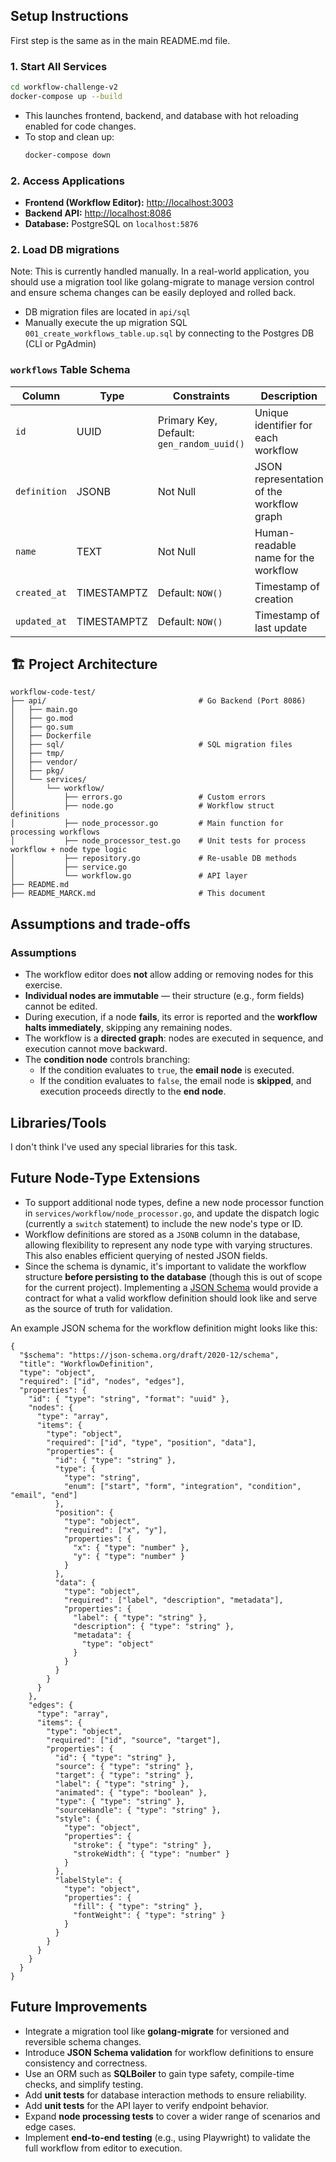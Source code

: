 ## Setup Instructions

First step is the same as in the main README.md file.

### 1. Start All Services

```bash
cd workflow-challenge-v2
docker-compose up --build
```

- This launches frontend, backend, and database with hot reloading enabled for code changes.
- To stop and clean up:
  ```bash
  docker-compose down
  ```

### 2. Access Applications

- **Frontend (Workflow Editor):** [http://localhost:3003](http://localhost:3003)
- **Backend API:** [http://localhost:8086](http://localhost:8086)
- **Database:** PostgreSQL on `localhost:5876`

### 2. Load DB migrations

Note: This is currently handled manually. In a real-world application, you should use a migration tool like golang-migrate to manage version control and ensure schema changes can be easily deployed and rolled back.

- DB migration files are located in `api/sql`
- Manually execute the up migration SQL `001_create_workflows_table.up.sql` by connecting to the Postgres DB (CLI or PgAdmin)

### `workflows` Table Schema

| Column       | Type        | Constraints                               | Description                               |
| ------------ | ----------- | ----------------------------------------- | ----------------------------------------- |
| `id`         | UUID        | Primary Key, Default: `gen_random_uuid()` | Unique identifier for each workflow       |
| `definition` | JSONB       | Not Null                                  | JSON representation of the workflow graph |
| `name`       | TEXT        | Not Null                                  | Human-readable name for the workflow      |
| `created_at` | TIMESTAMPTZ | Default: `NOW()`                          | Timestamp of creation                     |
| `updated_at` | TIMESTAMPTZ | Default: `NOW()`                          | Timestamp of last update                  |

## 🏗️ Project Architecture

```text
workflow-code-test/
├── api/                                  # Go Backend (Port 8086)
│   ├── main.go
│   ├── go.mod
│   ├── go.sum
│   ├── Dockerfile
│   ├── sql/                              # SQL migration files
│   ├── tmp/
│   ├── vendor/
│   ├── pkg/
│   └── services/
│       └── workflow/
│           ├── errors.go                 # Custom errors
│           ├── node.go                   # Workflow struct definitions
│           ├── node_processor.go         # Main function for processing workflows
│           ├── node_processor_test.go    # Unit tests for process workflow + node type logic
│           ├── repository.go             # Re-usable DB methods
│           ├── service.go
│           └── workflow.go               # API layer
├── README.md
├── README_MARCK.md                       # This document
```

## Assumptions and trade-offs

### Assumptions

- The workflow editor does **not** allow adding or removing nodes for this exercise.
- **Individual nodes are immutable** — their structure (e.g., form fields) cannot be edited.
- During execution, if a node **fails**, its error is reported and the **workflow halts immediately**, skipping any remaining nodes.
- The workflow is a **directed graph**: nodes are executed in sequence, and execution cannot move backward.
- The **condition node** controls branching:
  - If the condition evaluates to `true`, the **email node** is executed.
  - If the condition evaluates to `false`, the email node is **skipped**, and execution proceeds directly to the **end node**.

## Libraries/Tools

I don't think I've used any special libraries for this task.

## Future Node-Type Extensions

- To support additional node types, define a new node processor function in `services/workflow/node_processor.go`, and update the dispatch logic (currently a `switch` statement) to include the new node's type or ID.
- Workflow definitions are stored as a `JSONB` column in the database, allowing flexibility to represent any node type with varying structures. This also enables efficient querying of nested JSON fields.
- Since the schema is dynamic, it's important to validate the workflow structure **before persisting to the database** (though this is out of scope for the current project). Implementing a [JSON Schema](https://json-schema.org) would provide a contract for what a valid workflow definition should look like and serve as the source of truth for validation.

An example JSON schema for the workflow definition might looks like this:

```
{
  "$schema": "https://json-schema.org/draft/2020-12/schema",
  "title": "WorkflowDefinition",
  "type": "object",
  "required": ["id", "nodes", "edges"],
  "properties": {
    "id": { "type": "string", "format": "uuid" },
    "nodes": {
      "type": "array",
      "items": {
        "type": "object",
        "required": ["id", "type", "position", "data"],
        "properties": {
          "id": { "type": "string" },
          "type": {
            "type": "string",
            "enum": ["start", "form", "integration", "condition", "email", "end"]
          },
          "position": {
            "type": "object",
            "required": ["x", "y"],
            "properties": {
              "x": { "type": "number" },
              "y": { "type": "number" }
            }
          },
          "data": {
            "type": "object",
            "required": ["label", "description", "metadata"],
            "properties": {
              "label": { "type": "string" },
              "description": { "type": "string" },
              "metadata": {
                "type": "object"
              }
            }
          }
        }
      }
    },
    "edges": {
      "type": "array",
      "items": {
        "type": "object",
        "required": ["id", "source", "target"],
        "properties": {
          "id": { "type": "string" },
          "source": { "type": "string" },
          "target": { "type": "string" },
          "label": { "type": "string" },
          "animated": { "type": "boolean" },
          "type": { "type": "string" },
          "sourceHandle": { "type": "string" },
          "style": {
            "type": "object",
            "properties": {
              "stroke": { "type": "string" },
              "strokeWidth": { "type": "number" }
            }
          },
          "labelStyle": {
            "type": "object",
            "properties": {
              "fill": { "type": "string" },
              "fontWeight": { "type": "string" }
            }
          }
        }
      }
    }
  }
}
```

## Future Improvements

- Integrate a migration tool like **golang-migrate** for versioned and reversible schema changes.
- Introduce **JSON Schema validation** for workflow definitions to ensure consistency and correctness.
- Use an ORM such as **SQLBoiler** to gain type safety, compile-time checks, and simplify testing.
- Add **unit tests** for database interaction methods to ensure reliability.
- Add **unit tests** for the API layer to verify endpoint behavior.
- Expand **node processing tests** to cover a wider range of scenarios and edge cases.
- Implement **end-to-end testing** (e.g., using Playwright) to validate the full workflow from editor to execution.
